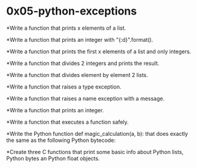 # **0x05-python-exceptions**

*Write a function that prints x elements of a list.


*Write a function that prints an integer with "{:d}".format().


*Write a function that prints the first x elements of a list and only integers.


*Write a function that divides 2 integers and prints the result.


*Write a function that divides element by element 2 lists.


*Write a function that raises a type exception.


*Write a function that raises a name exception with a message.


*Write a function that prints an integer.


*Write a function that executes a function safely.


*Write the Python function def magic_calculation(a, b): that does exactly the same as the following Python bytecode:


*Create three C functions that print some basic info about Python lists, Python bytes an Python float objects.
